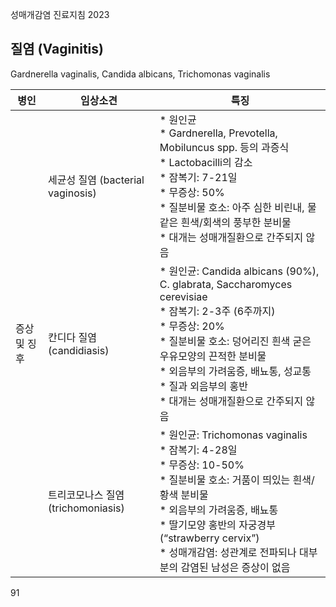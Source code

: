 성매개감염 진료지침 2023

## 질염 (Vaginitis)

Gardnerella vaginalis, Candida albicans, Trichomonas vaginalis

| 병인 | 임상소견 | 특징 |
|---|---|---|
| | 세균성 질염 (bacterial vaginosis) | *   원인균<br>    *   Gardnerella, Prevotella, Mobiluncus spp. 등의 과증식<br>    *   Lactobacilli의 감소<br>*   잠복기: 7-21일<br>*   무증상: 50%<br>*   질분비물 호소: 아주 심한 비린내, 물 같은 흰색/회색의 풍부한 분비물<br>*   대개는 성매개질환으로 간주되지 않음 |
| 증상 및 징후 | 칸디다 질염 (candidiasis) | *   원인균: Candida albicans (90%), C. glabrata, Saccharomyces cerevisiae<br>*   잠복기: 2-3주 (6주까지)<br>*   무증상: 20%<br>*   질분비물 호소: 덩어리진 흰색 굳은 우유모양의 끈적한 분비물<br>*   외음부의 가려움증, 배뇨통, 성교통<br>*   질과 외음부의 홍반<br>*   대개는 성매개질환으로 간주되지 않음 |
| | 트리코모나스 질염 (trichomoniasis) | *   원인균: Trichomonas vaginalis<br>*   잠복기: 4-28일<br>*   무증상: 10-50%<br>*   질분비물 호소: 거품이 띄있는 흰색/황색 분비물<br>*   외음부의 가려움증, 배뇨통<br>*   딸기모양 홍반의 자궁경부 (“strawberry cervix”)<br>*   성매개감염: 성관계로 전파되나 대부분의 감염된 남성은 증상이 없음 |

<PAGE>91